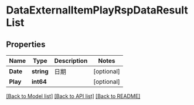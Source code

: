 # DataExternalItemPlayRspDataResultList

## Properties

Name | Type | Description | Notes
------------ | ------------- | ------------- | -------------
**Date** | **string** | 日期 | [optional] 
**Play** | **int64** |  | [optional] 

[[Back to Model list]](../README.md#documentation-for-models) [[Back to API list]](../README.md#documentation-for-api-endpoints) [[Back to README]](../README.md)


